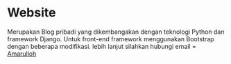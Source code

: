 # Website

Merupakan Blog pribadi yang dikembangakan dengan teknologi Python dan framework Django.
Untuk front-end framework menggunakan Bootstrap dengan beberapa modifikasi.
lebih lanjut silahkan hubungi email = [Amarulloh](krilinamar@gmail.com)
